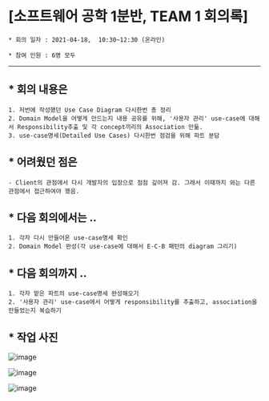 

# [소프트웨어 공학 1분반,  TEAM 1 회의록]

```
* 회의 일자 : 2021-04-18,  10:30~12:30 (온라인)

* 참여 인원 : 6명 모두
```
---

## * 회의 내용은 

```
1. 저번에 작성했던 Use Case Diagram 다시한번 총 정리 
2. Domain Model을 어떻게 만드는지 내용 공유를 위해, '사용자 관리' use-case에 대해서 Responsibility추출 및 각 concept끼리의 Association 만듦.
3. use-case명세(Detailed Use Cases) 다시한번 점검을 위해 파트 분담

```

## * 어려웠던 점은

```
- Client의 관점에서 다시 개발자의 입장으로 점점 깊어져 감. 그래서 이때까지 와는 다른 관점에서 접근하여야 했음.
```


## * 다음 회의에서는 ..
```
1. 각자 다시 만들어온 use-case명세 확인
2. Domain Model 완성(각 use-case에 대해서 E-C-B 패턴의 diagram 그리기)
```



## * 다음 회의까지 ..



```
1. 각자 맡은 파트의 use-case명세 완성해오기
2. '사용자 관리' use-case에서 어떻게 responsibility를 추출하고, association을 만들었는지 복습하기
```


## * 작업 사진 

![image](https://user-images.githubusercontent.com/33649857/115147515-42baa980-a096-11eb-8742-4c93a309f487.png)

![image](https://user-images.githubusercontent.com/33649857/115147517-44846d00-a096-11eb-8a95-122ca9265c76.png)

![image](https://user-images.githubusercontent.com/33649857/115147519-464e3080-a096-11eb-816a-51b59feed72f.png)




